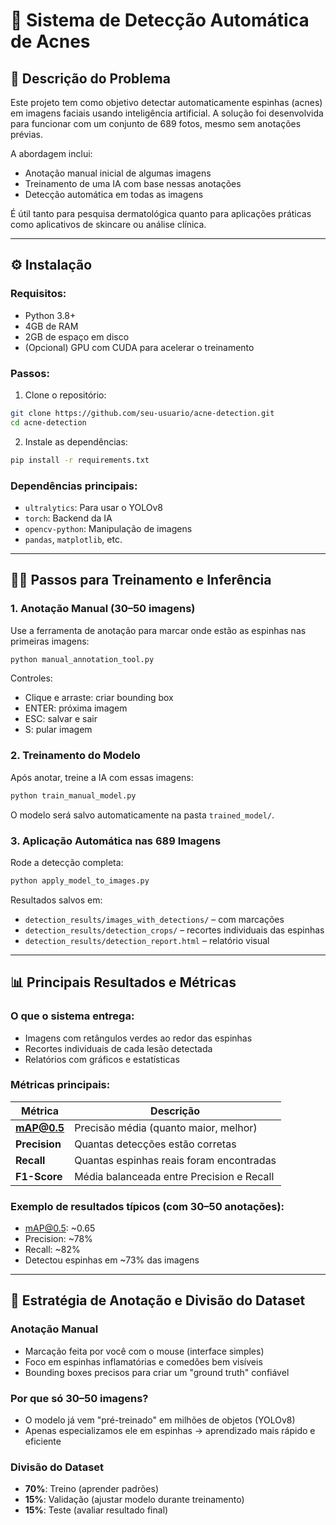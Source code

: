 # 🧠 Sistema de Detecção Automática de Acnes

## 📌 Descrição do Problema

Este projeto tem como objetivo detectar automaticamente espinhas (acnes) em imagens faciais usando inteligência artificial. A solução foi desenvolvida para funcionar com um conjunto de 689 fotos, mesmo sem anotações prévias.

A abordagem inclui:
- Anotação manual inicial de algumas imagens
- Treinamento de uma IA com base nessas anotações
- Detecção automática em todas as imagens

É útil tanto para pesquisa dermatológica quanto para aplicações práticas como aplicativos de skincare ou análise clínica.

---

## ⚙️ Instalação

### Requisitos:
- Python 3.8+
- 4GB de RAM
- 2GB de espaço em disco
- (Opcional) GPU com CUDA para acelerar o treinamento

### Passos:

1. Clone o repositório:
```bash
git clone https://github.com/seu-usuario/acne-detection.git
cd acne-detection
```

2. Instale as dependências:
```bash
pip install -r requirements.txt
```

### Dependências principais:
- `ultralytics`: Para usar o YOLOv8
- `torch`: Backend da IA
- `opencv-python`: Manipulação de imagens
- `pandas`, `matplotlib`, etc.

---

## 🏋️‍♂️ Passos para Treinamento e Inferência

### 1. Anotação Manual (30–50 imagens)
Use a ferramenta de anotação para marcar onde estão as espinhas nas primeiras imagens:
```bash
python manual_annotation_tool.py
```
Controles:
- Clique e arraste: criar bounding box
- ENTER: próxima imagem
- ESC: salvar e sair
- S: pular imagem

### 2. Treinamento do Modelo
Após anotar, treine a IA com essas imagens:
```bash
python train_manual_model.py
```
O modelo será salvo automaticamente na pasta `trained_model/`.

### 3. Aplicação Automática nas 689 Imagens
Rode a detecção completa:
```bash
python apply_model_to_images.py
```
Resultados salvos em:
- `detection_results/images_with_detections/` – com marcações
- `detection_results/detection_crops/` – recortes individuais das espinhas
- `detection_results/detection_report.html` – relatório visual

---

## 📊 Principais Resultados e Métricas

### O que o sistema entrega:
- Imagens com retângulos verdes ao redor das espinhas
- Recortes individuais de cada lesão detectada
- Relatórios com gráficos e estatísticas

### Métricas principais:
| Métrica | Descrição |
|--------|-----------|
| **mAP@0.5** | Precisão média (quanto maior, melhor) |
| **Precision** | Quantas detecções estão corretas |
| **Recall** | Quantas espinhas reais foram encontradas |
| **F1-Score** | Média balanceada entre Precision e Recall |

### Exemplo de resultados típicos (com 30–50 anotações):
- mAP@0.5: ~0.65
- Precision: ~78%
- Recall: ~82%
- Detectou espinhas em ~73% das imagens

---

## 📝 Estratégia de Anotação e Divisão do Dataset

### Anotação Manual
- Marcação feita por você com o mouse (interface simples)
- Foco em espinhas inflamatórias e comedões bem visíveis
- Bounding boxes precisos para criar um "ground truth" confiável

### Por que só 30–50 imagens?
- O modelo já vem "pré-treinado" em milhões de objetos (YOLOv8)
- Apenas especializamos ele em espinhas → aprendizado mais rápido e eficiente

### Divisão do Dataset
- **70%**: Treino (aprender padrões)
- **15%**: Validação (ajustar modelo durante treinamento)
- **15%**: Teste (avaliar resultado final)

